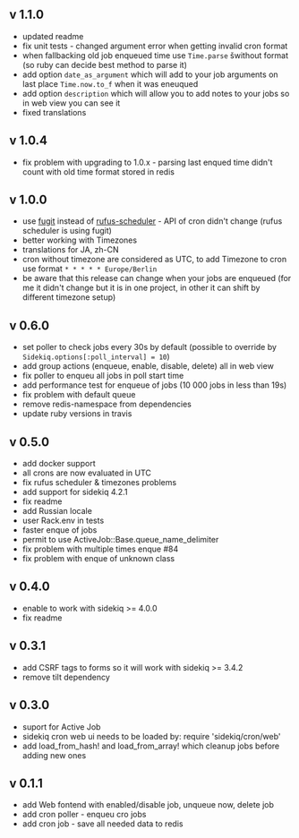 v 1.1.0
-------

- updated readme
- fix unit tests - changed argument error when getting invalid cron format
- when fallbacking old job enqueued time use `Time.parse` šwithout format (so ruby can decide best method to parse it)
- add option `date_as_argument` which will add to your job arguments on last place `Time.now.to_f` when it was eneuqued
- add option `description` which will allow you to add notes to your jobs so in web view you can see it
- fixed translations 

v 1.0.4
-------

- fix problem with upgrading to 1.0.x - parsing last enqued time didn't count with old time format stored in redis

v 1.0.0
-------

- use [fugit](https://github.com/floraison/fugit) instead of [rufus-scheduler](https://github.com/jmettraux/rufus-scheduler) - API of cron didn't change (rufus scheduler is using fugit)
- better working with Timezones
- translations for JA, zh-CN
- cron without timezone are considered as UTC, to add Timezone to cron use format `* * * * * Europe/Berlin`
- be aware that this release can change when your jobs are enqueued (for me it didn't change but it is in one project, in other it can shift by different timezone setup)

v 0.6.0
-------

- set poller to check jobs every 30s by default (possible to override by `Sidekiq.options[:poll_interval] = 10`)
- add group actions (enqueue, enable, disable, delete) all in web view
- fix poller to enqueu all jobs in poll start time
- add performance test for enqueue of jobs (10 000 jobs in less than 19s)
- fix problem with default queue
- remove redis-namespace from dependencies
- update ruby versions in travis

v 0.5.0
-------
- add docker support
- all crons are now evaluated in UTC
- fix rufus scheduler & timezones problems
- add support for sidekiq 4.2.1
- fix readme
- add Russian locale
- user Rack.env in tests
- faster enque of jobs
- permit to use ActiveJob::Base.queue_name_delimiter
- fix problem with multiple times enque #84
- fix problem with enque of unknown class

v 0.4.0
-------

- enable to work with sidekiq >= 4.0.0
- fix readme

v 0.3.1
-------

- add CSRF tags to forms so it will work with sidekiq >= 3.4.2
- remove tilt dependency

v 0.3.0
-------

- suport for Active Job
- sidekiq cron web ui needs to be loaded by: require 'sidekiq/cron/web'
- add load_from_hash! and load_from_array! which cleanup jobs before adding new ones

v 0.1.1
-------

- add Web fontend with enabled/disable job, unqueue now, delete job
- add cron poller - enqueu cro jobs
- add cron job - save all needed data to redis
